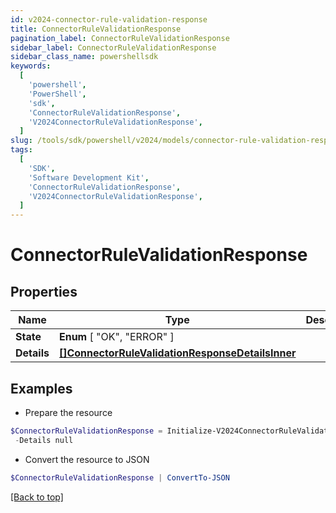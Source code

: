 ```yaml
---
id: v2024-connector-rule-validation-response
title: ConnectorRuleValidationResponse
pagination_label: ConnectorRuleValidationResponse
sidebar_label: ConnectorRuleValidationResponse
sidebar_class_name: powershellsdk
keywords:
  [
    'powershell',
    'PowerShell',
    'sdk',
    'ConnectorRuleValidationResponse',
    'V2024ConnectorRuleValidationResponse',
  ]
slug: /tools/sdk/powershell/v2024/models/connector-rule-validation-response
tags:
  [
    'SDK',
    'Software Development Kit',
    'ConnectorRuleValidationResponse',
    'V2024ConnectorRuleValidationResponse',
  ]
---
```


# ConnectorRuleValidationResponse

## Properties

| Name | Type | Description | Notes |
| --- | --- | --- | --- |
| **State** | **Enum** [ "OK", "ERROR" ] |  | [required] |
| **Details** | [**[]ConnectorRuleValidationResponseDetailsInner**](connector-rule-validation-response-details-inner) |  | [required] |

## Examples

- Prepare the resource

```powershell
$ConnectorRuleValidationResponse = Initialize-V2024ConnectorRuleValidationResponse  -State ERROR `
 -Details null
```

- Convert the resource to JSON

```powershell
$ConnectorRuleValidationResponse | ConvertTo-JSON
```

[[Back to top]](#)

